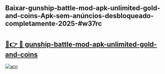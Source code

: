 ## Baixar-gunship-battle-mod-apk-unlimited-gold-and-coins-Apk-sem-anúncios-desbloqueado-completamente-2025-#w37rc

# <h2><a href="https://ainizakaria.my?title=gunship-battle-mod-apk-unlimited-gold-and-coins&ref=22M">🔗👉 🔴 gunship-battle-mod-apk-unlimited-gold-and-coins</a></h2>

[![acn](https://github.com/user-attachments/assets/0f9c940e-d8b0-45ae-aac7-cd30a18b3e1c)](https://ainizakaria.my?title=gunship-battle-mod-apk-unlimited-gold-and-coins&ref=22M)


